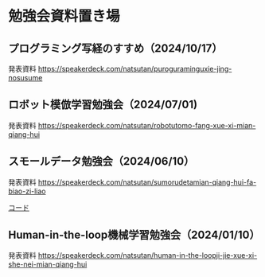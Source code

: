# 勉強会資料置き場

## プログラミング写経のすすめ（2024/10/17）
発表資料
https://speakerdeck.com/natsutan/puroguraminguxie-jing-nosusume

## ロボット模倣学習勉強会（2024/07/01)

発表資料
https://speakerdeck.com/natsutan/robotutomo-fang-xue-xi-mian-qiang-hui


## スモールデータ勉強会（2024/06/10）

発表資料
https://speakerdeck.com/natsutan/sumorudetamian-qiang-hui-fa-biao-zi-liao

[コード](https://github.com/natsutan/WorkshopHub/tree/main/Smalldata)

## Human-in-the-loop機械学習勉強会（2024/01/10）

発表資料
https://speakerdeck.com/natsutan/human-in-the-loopji-jie-xue-xi-she-nei-mian-qiang-hui
